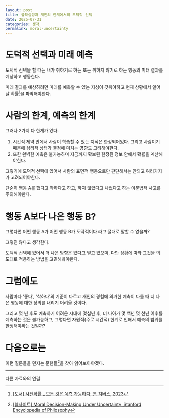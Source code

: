 ```yaml
---
layout: post
title: 불확실성과 개인의 한계에서의 도덕적 선택
date: 2025-07-31
categories: 생각
permalink: moral-uncertainty
---
```


# 도덕적 선택과 미래 예측

도덕적 선택을 할 때는 내가 취하기로 하는 또는 취하지 않기로 하는 행동의 미래 결과를 예상하고 행동한다.

미래 결과를 예상하려면 미래를 예측할 수 있는 지성이 갖춰야하고 현재 상황에서 일어날 확률[^1]을 파악해야한다.

# 사람의 한계, 예측의 한계

그러나 2가지 다 한계가 있다.

1. 시간적 제약 안에서 사람이 학습할 수 있는 지식은 한정되어있다. 그리고 사람이기 때문에 심리적 상태가 결정에 미치는 영향도 고려해야한다.
2. 또한 완벽한 예측은 불가능하며 지금까지 확보된 한정된 정보 안에서 확률을 계산해야한다.

그렇기에 도덕적 선택에 있어서 사람의 표면적 행동으로만 판단해서는 안되고 여러가지가 고려되어야한다.

단순히 행동 A를 했다고 착하다고 하고, 하지 않았다고 나쁘다고 하는 이분법적 사고를 주의해야한다.

# 행동 A보다 나은 행동 B?

그렇다면 어떤 행동 A가 어떤 행동 B가 도덕적이다 라고 절대로 말할 수 없을까?

그렇진 않다고 생각한다.

도덕적 선택에 있어서 더 나은 방향은 있다고 믿고 있으며, 다만 상황에 따라 그것을 의도대로 적용하는 방법을 고민해봐야한다.


# 그럼에도

사람마다 '좋다', '착하다'의 기준이 다르고 개인의 경험에 의거한 예측이 다를 때 더 나은 행동에 대한 정의를 내리기 어려울 것이다.

그리고 몇 년 후도 예측하기 어려운 시대에 몇십년 후, 더 나아가 몇 백년 몇 천년 이후를 예측하는 것은 불가능하고,
그렇다면 자원적(주로 시간적) 한계로 인해서 예측의 범위를 한정해야하는 것일까?

# 다음으로는

이런 질문들을 던지는 문헌들[^2]을 찾아 읽어보아야겠다.

---
다른 자료와의 연결

[^1]: [[도서] 사전확률 _ 모든 것은 예측 가능하다, 톰 치버스, 2023](https://product.kyobobook.co.kr/detail/S000215101862)
[^2]: [[웹사이트] Moral Decision-Making Under Uncertainty, Stanford Encyclopedia of Philosophy](https://plato.stanford.edu/entries/moral-decision-uncertainty/)
